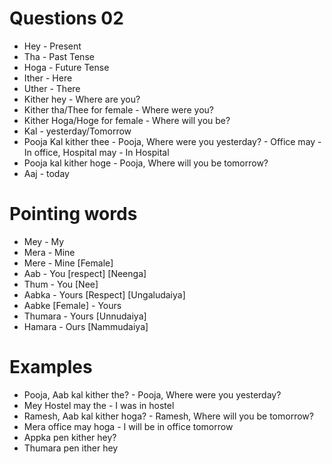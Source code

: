 # Questions 02
* Hey - Present
* Tha - Past Tense
* Hoga - Future Tense
* Ither - Here
* Uther - There
* Kither hey - Where are you?
* Kither tha/Thee for female - Where were you?
* Kither Hoga/Hoge for female - Where will you be?
* Kal - yesterday/Tomorrow
* Pooja Kal kither thee - Pooja, Where were you yesterday? - Office may - In office, Hospital may - In Hospital 
* Pooja kal kither hoge - Pooja, Where will you be tomorrow?
* Aaj - today 

# Pointing words
* Mey - My
* Mera - Mine
* Mere - Mine [Female]
* Aab - You [respect] [Neenga]
* Thum - You [Nee]
* Aabka - Yours [Respect] [Ungaludaiya]
* Aabke [Female] - Yours
* Thumara - Yours [Unnudaiya]
* Hamara - Ours [Nammudaiya]

# Examples
* Pooja, Aab kal kither the? - Pooja, Where were you yesterday?
* Mey Hostel may the - I was in hostel
* Ramesh, Aab kal kither hoga? - Ramesh, Where will you be tomorrow?
* Mera office may hoga - I will be in office tomorrow
* Appka pen kither hey?
* Thumara pen ither hey
